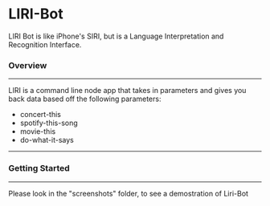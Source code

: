 # LIRI-Bot
LIRI Bot is like iPhone's SIRI, but is a Language Interpretation and Recognition Interface. 


### Overview ###
--------------------------
LIRI is a command line node app that takes in parameters and gives you back data based off the following parameters:

 * concert-this
 * spotify-this-song
 * movie-this
 * do-what-it-says

 -----
 ### Getting Started ###
 ------
 Please look in the "screenshots" folder, to see a demostration of Liri-Bot